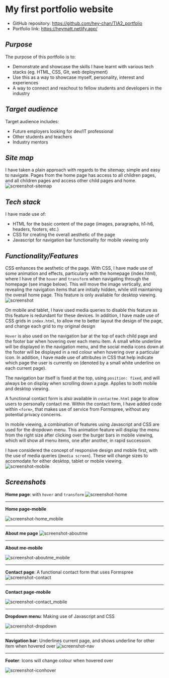 # My first portfolio website
- GitHub repository: https://github.com/hey-chan/TIA2_portfolio
- Portfolio link: https://heymatt.netlify.app/

## ***Purpose***
The purpose of this portfolio is to:
- Demonstrate and showcase the skills I have learnt with various tech stacks (eg. HTML, CSS, Git, web deployment)
- Use this as a way to showcase myself, personality, interest and experiences
- A way to connect and reachout to fellow students and developers in the industry

## ***Target audience***
Target audience includes:
- Future employers looking for dev/IT professional
- Other students and teachers
- Industry mentors

## ***Site map***
I have taken a plain approach with regards to the sitemap; simple and easy to navigate. Pages from the home page has access to all children pages, and all children pages and access other child pages and home. 
![screenshot-sitemap](docs/sitemap.png)

##  ***Tech stack***
I have made use of:
- HTML for the basic content of the page (images, paragraphs, h1-h6, headers, footers, etc.)
- CSS for creating the overall aesthetic of the page
- Javascript for navigation bar functionality for mobile viewing only

## ***Functionality/Features***

CSS enhances the aesthetic of the page. With CSS, I have made use of some animation and effects, particularly with the homepage (index.html), where I have of the `hover` and `transform` when navigating through the homepage (see image below). This will move the image vertically, and revealing the navigation items that are initially hidden, while still maintaining the overall home page. This feature is only available for desktop viewing. 
![screenshot](docs/indexhtml.png)

On mobile and tablet, I have used media queries to disable this feature as this feature is redundant for these devices. In addition, I have made use of CSS grids in `index.html`, to allow me to better layout the design of the page, and change each grid to my original design

`Hover` is also used on the navigation bar at the top of each child page and the footer bar when hovering over each menu item. A small white underline will be displayed in the navigation menu, and the social media icons down at the footer will be displayed in a red colour when hovering over a particular icon. In addition, I have made use of attributes in CSS that help indicate which page the user is currently on (denoted by a small white underline on each current page).

The navigation bar itself is fixed at the top, using `position: fixed`, and will always be on display when scrolling down a page. Applies to both mobile and desktop viewing.

A functional contact form is also available in `contactme.html` page to allow users to personally contact me. Within the contact form, I have added code within `<form>`, that makes use of service from Formspree, without any potential privacy concerns.

In mobile viewing, a combination of features using Javascript and CSS are used for the dropdown menu. This animation feature will display the menu from the right size after clicking over the burger bars in mobile viewing, which will show all menu items, one after another, in rapid succession.

I have considered the concept of responsive design and mobile first, with the use of media queries (`@media screen`). These will change sizes to accomodate for either desktop, tablet or mobile viewing.
![screenshot-mobile](docs/mobileview.png)


## ***Screenshots***
**Home page**: with `hover` and `transform` 
![screenshot-home](docs/homepage.png)
*****


**Home page-mobile**

![screenshot-home_mobile](docs/homepage-mobile.png)
*****


**About me page**
![screenshot-aboutme](docs/aboutme-desktop.png)
*****


**About me-mobile**

![screenshot-aboutme_mobile](docs/aboutme-mobile.png)
*****


**Contact page**: A functional contact form that uses Formspree
![screenshot-contact](docs/contact-desktop.png)
*****


**Contact page-mobile**

![screenshot-contact_mobile](docs/contact-mobile.png)
*****


**Dropdown menu**: Making use of Javascript and CSS 

![screenshot-dropdown](docs/dropdown-menu.png)
******

**Navigation bar**: Underlines current page, and shows underline for other item when hovered over
![screenshot-nav](docs/nav_current_hover.png)
*****


**Footer**: Icons will change colour when hovered over

![screenshot-iconhover](docs/iconhover.png)

